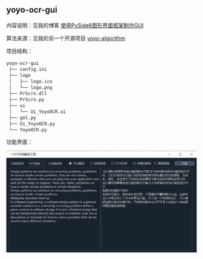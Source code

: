 ## yoyo-ocr-gui

内容说明：见我的博客 [使用PySide6图形界面框架制作GUI](https://www.imiao.top/blogs/使用PySide6图形界面框架制作GUI.html)

算法来源：见我的另一个开源项目 [yoyo-algorithm](https://github.com/Logistic98/yoyo-algorithm)

项目结构：

```
yoyo-ocr-gui
 ├── config.ini
 ├── logo
 │   ├── logo.ico
 │   └── logo.png
 ├── PrScrn.dll
 ├── PrScrn.py
 ├── ui
 │   └── Ui_YoyoOCR.ui
 ├── gol.py
 ├── Ui_YoyoOCR.py
 └── YoyoOCR.py
```

功能界面：

![YoyoOCR工具效果展示](README.assets/YoyoOCR工具效果展示.png)

